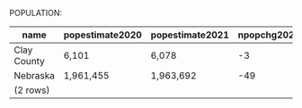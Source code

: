 POPULATION:

|    name     | popestimate2020 | popestimate2021 | npopchg2020 | npopchg2021 | births2020 | births2021 | deaths2020 | deaths2021 | naturalchg2020 | naturalchg2021 | internationalmig2020 | internationalmig2021 | domesticmig2020 | domesticmig2021 | netmig2020 | netmig2021 | rbirth2021 | rdeath2021 | rnaturalchg2021 | rinternationalmig2021 | rdomesticmig2021 | rnetmig2021 |
|-------------|-----------------|-----------------|-------------|-------------|------------|------------|------------|------------|----------------|----------------|----------------------|----------------------|-----------------|-----------------|------------|------------|------------|------------|-----------------|-----------------------|------------------|-------------|
| Clay County | 6,101           | 6,078           | -3          | -23         | 16         | 69         | 17         | 83         | -1             | -14            | 1                    | 0                    | -2              | -9              | -1         | -9         |      11.33 |      13.63 |           -2.30 |                  0.00 |            -1.48 |       -1.48|
| Nebraska    | 1,961,455       | 1,963,692       | -49         | 2,237       | 6,099      | 23,524     | 5,041      | 19,213     | 1,058          | 4,311          | 25                   | 1,044                | -1,134          | -3,313          | -1,109     | -2,269     |      11.99 |       9.79 |            2.20 |                  0.53 |            -1.69 |       -1.16|
|(2 rows)|

